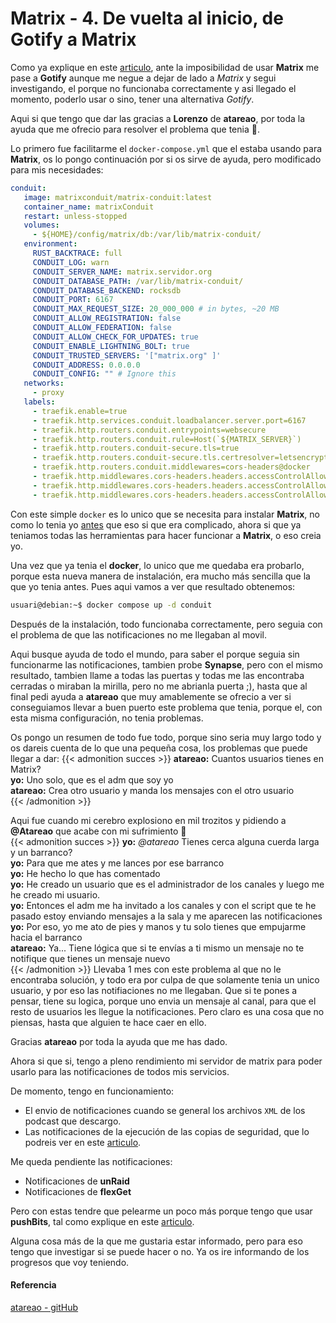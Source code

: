 # Matrix - 4. De vuelta al inicio, de Gotify a Matrix

Como ya explique en este [articulo](/2025-05-19-matrix-gotify), ante la imposibilidad de usar **Matrix** me pase a **Gotify** aunque me negue a dejar de lado a *Matrix* y segui investigando, el porque no funcionaba correctamente y asi llegado el momento, poderlo usar o sino, tener una alternativa *Gotify*.

<!--more-->

Aqui si que tengo que dar las gracias a **Lorenzo** de **atareao**, por toda la ayuda que me ofrecio para resolver el problema que tenia 👏.

Lo primero fue facilitarme el `docker-compose.yml` que el estaba usando para **Matrix**, os lo pongo  continuación por si os sirve de ayuda, pero modificado para mis necesidades:
```yaml
conduit:
   image: matrixconduit/matrix-conduit:latest
   container_name: matrixConduit
   restart: unless-stopped
   volumes:
     - ${HOME}/config/matrix/db:/var/lib/matrix-conduit/
   environment:
     RUST_BACKTRACE: full
     CONDUIT_LOG: warn
     CONDUIT_SERVER_NAME: matrix.servidor.org
     CONDUIT_DATABASE_PATH: /var/lib/matrix-conduit/
     CONDUIT_DATABASE_BACKEND: rocksdb
     CONDUIT_PORT: 6167
     CONDUIT_MAX_REQUEST_SIZE: 20_000_000 # in bytes, ~20 MB
     CONDUIT_ALLOW_REGISTRATION: false
     CONDUIT_ALLOW_FEDERATION: false
     CONDUIT_ALLOW_CHECK_FOR_UPDATES: true
     CONDUIT_ENABLE_LIGHTNING_BOLT: true
     CONDUIT_TRUSTED_SERVERS: '["matrix.org" ]'
     CONDUIT_ADDRESS: 0.0.0.0
     CONDUIT_CONFIG: "" # Ignore this
   networks:
     - proxy
   labels:
     - traefik.enable=true
     - traefik.http.services.conduit.loadbalancer.server.port=6167
     - traefik.http.routers.conduit.entrypoints=websecure
     - traefik.http.routers.conduit.rule=Host(`${MATRIX_SERVER}`)
     - traefik.http.routers.conduit-secure.tls=true
     - traefik.http.routers.conduit-secure.tls.certresolver=letsencrypt
     - traefik.http.routers.conduit.middlewares=cors-headers@docker
     - traefik.http.middlewares.cors-headers.headers.accessControlAllowOriginList=*
     - traefik.http.middlewares.cors-headers.headers.accessControlAllowHeaders=Origin, X-Requested-With, Content-Type, Accept, Authorization
     - traefik.http.middlewares.cors-headers.headers.accessControlAllowMethods=GET, POST, PUT, DELETE, OPTIONS
```
Con este simple `docker` es lo unico que se necesita para instalar **Matrix**, no como lo tenia yo [antes](/2025-03-25-instal-config-matrix) que eso si que era complicado, ahora si que ya teniamos todas las herramientas para hacer funcionar a **Matrix**, o eso creia yo.

Una vez que ya tenia el **docker**, lo unico que me quedaba era probarlo, porque esta nueva manera de instalación, era mucho más sencilla que la que yo tenia antes. Pues aqui vamos a ver que resultado obtenemos:
```bash
usuari@debian:~$ docker compose up -d conduit
```
Después de la instalación, todo funcionaba correctamente, pero seguia con el problema de que las notificaciones no me llegaban al movil.

Aqui busque ayuda de todo el mundo, para saber el porque seguia sin funcionarme las notificaciones, tambien probe **Synapse**, pero con el mismo resultado, tambien llame a todas las puertas y todas me las encontraba cerradas o miraban la mirilla, pero no me abrianla puerta ;), hasta que al final pedi ayuda a **atareao** que muy amablemente se ofrecio a ver si conseguiamos llevar a buen puerto este problema que tenia, porque el, con esta misma configuración, no tenia problemas.

Os pongo un resumen de todo fue todo, porque sino seria muy largo todo y os dareis cuenta de lo que una pequeña cosa, los problemas que puede llegar a dar:
{{< admonition succes >}}
**atareao:** Cuantos usuarios tienes en Matrix?<br />
**yo:** Uno solo, que es el adm que soy yo<br />
**atareao:** Crea otro usuario y manda los mensajes con el otro usuario<br />
{{< /admonition >}}

Aqui fue cuando mi cerebro explosiono en mil trozitos y pidiendo a **@Atareao** que acabe con mi sufrimiento 🥹<br />
{{< admonition succes >}}
**yo:** *@atareao* Tienes cerca alguna cuerda larga y un barranco?<br />
**yo:** Para que me ates y me lances por ese barranco<br />
**yo:** He hecho lo que has comentado<br />
**yo:** He creado un usuario que es el administrador de los canales y luego me he creado mi usuario.<br />
**yo:** Entonces el adm me ha invitado a los canales y con el script que te he pasado estoy enviando mensajes a la sala y me aparecen las notificaciones<br />
**yo:** Por eso, yo me ato de pies y manos y tu solo tienes que empujarme hacia el barranco<br />
**atareao:** Ya... Tiene lógica que si te envías a ti mismo un mensaje no te notifique que tienes un mensaje nuevo<br />
{{< /admonition >}}
Llevaba 1 mes con este problema al que no le encontraba solución, y todo era por culpa de que solamente tenia un unico usuario, y por eso las notifiaciones no me llegaban. Que si te pones a pensar, tiene su logica, porque uno envia un mensaje al canal, para que el resto de usuarios les llegue la notificaciones. Pero claro es una cosa que no piensas, hasta que alguien te hace caer en ello.

Gracias **atareao** por toda la ayuda que me has dado.

Ahora si que si, tengo a pleno rendimiento mi servidor de matrix para poder usarlo para las notificaciones de todos mis servicios.

De momento, tengo en funcionamiento:
- El envio de notificaciones cuando se general los archivos `XML` de los podcast que descargo.
- Las notificaciones de la ejecución de las copias de seguridad, que lo podreis ver en este [articulo](/2025-05-22-restic-copias-locales-2).

Me queda pendiente las notificaciones:
- Notificaciones de **unRaid**
- Notificaciones de **flexGet**

Pero con estas tendre que pelearme un poco más porque tengo que usar **pushBits**, tal como explique en este [articulo](/2025-03-27-pushbits).

Alguna cosa más de la que me gustaria estar informado, pero para eso tengo que investigar si se puede hacer o no. Ya os ire informando de los progresos que voy teniendo.
#### Referencia
[atareao - gitHub](https://github.com/atareao/self-hosted/tree/main/matrix)

